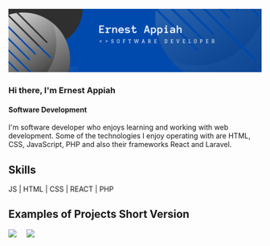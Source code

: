 ![Software Development ](https://github.com/EA-Code1/EA-Code1/blob/main/Ernest%20_Appiah.png)
### Hi there, I'm Ernest Appiah
#### Software Development 

I'm software developer who enjoys learning and working with web development. Some of the technologies I enjoy operating with are HTML, CSS, JavaScript, PHP and also their frameworks React and Laravel.

## Skills 
JS | HTML | CSS | REACT | PHP

## Examples of Projects Short Version 
<p float="left"> 
<img src="https://github.com/EA-Code1/intoTech/blob/main/into-Images/intotech.gif" width="256" />
&nbsp &nbsp
<img src="https://github.com/EA-Code1/aph_electronics/blob/main/aph_img/aphc.gif" width="256" />
</p>



